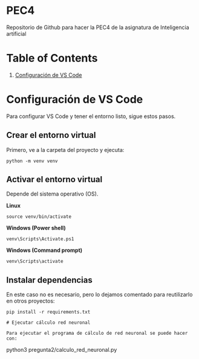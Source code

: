 # PEC4

Repositorio de Github para hacer la PEC4 de la asignatura de Inteligencia artificial

# Table of Contents
1. [Configuración de VS Code](#configuracion-de-vs-code)

# Configuración de VS Code

Para configurar VS Code y tener el entorno listo, sigue estos pasos.

## Crear el entorno virtual

Primero, ve a la carpeta del proyecto y ejecuta:

``` 
python -m venv venv
```

## Activar el entorno virtual

Depende del sistema operativo (OS).

__Linux__

```
source venv/bin/activate
```

__Windows (Power shell)__

```
venv\Scripts\Activate.ps1
```

__Windows (Command prompt)__

```
venv\Scripts\activate
```

## Instalar dependencias

En este caso no es necesario, pero lo dejamos comentado para reutilizarlo en otros proyectos:

```
pip install -r requirements.txt

# Ejecutar cálculo red neuronal

Para ejecutar el programa de cálculo de red neuronal se puede hacer con:

```
python3 pregunta2/calculo_red_neuronal.py
```
